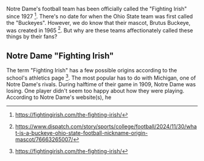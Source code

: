 Notre Dame's football team has been officially called the "Fighting Irish" since 1927 [^1]. There's no date for when the Ohio State team was first called the "Buckeyes". However, we do know that their mascot, Brutus Buckeye, was created in 1965 [^2]. But why are these teams affectionately called these things by their fans? 

## Notre Dame "Fighting Irish"
The term "Fighting Irish" has a few possible origins according to the school's athletics page [^3].  The most popular has to do with Michigan, one of Notre Dame's rivals. During halftime of their game in 1909, Notre Dame was losing. One player didn't seem too happy about how they were playing. According to Notre Dame's website(s), he 

[^1]: <a href="https://fightingirish.com/the-fighting-irish/#:~:text=University%20president,%20nickname%20in%201927." target=_blank>https://fightingirish.com/the-fighting-irish/</a>
[^2]: <a href="https://www.dispatch.com/story/sports/college/football/2024/11/30/what-is-a-buckeye-ohio-state-football-nickname-origin-mascot/76663265007/#:~:text=Brutus%20Buckeye,%20years%20prior." target=_blank>https://www.dispatch.com/story/sports/college/football/2024/11/30/what-is-a-buckeye-ohio-state-football-nickname-origin-mascot/76663265007/</a>
[^3]: <a href="https://fightingirish.com/the-fighting-irish/#:~:text=where%20and,%20perfectly%20explained." target=_blank>https://fightingirish.com/the-fighting-irish/</a>


<!--stackedit_data:
eyJwcm9wZXJ0aWVzIjoidGl0bGU6IFwiTm90cmUgRGFtZSArIE
9oaW8gU3RhdGVcIlxuZXhjZXJwdDogXCJwbGFjZWhvbGRlclwi
XG5hdXRob3I6IEpvaG4gVlxuaGVhZGVyOlxuICB0ZWFzZXI6IF
wiL2Fzc2V0cy9pbWFnZXMvcGxhY2Vob2xkZXIuanBnXCJcbnRh
Z3M6IFxuICAtIHBsYWNlaG9sZGVyXG4iLCJoaXN0b3J5IjpbLT
E2OTI2NTAwNjgsLTIwNDYzMzczMTEsMjMzOTIxMDY3LC0xNTg5
NDYzMzU5LC04OTU4OTYwMDIsLTYyNDE5MTA5NSw4NDYzOTA3OS
wxNTM1MDgzMTY1LC03MTkyNTY2MDgsLTEwMzYwODc5ODRdfQ==

-->